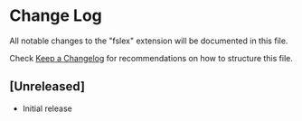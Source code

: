 # Change Log
All notable changes to the "fslex" extension will be documented in this file.

Check [Keep a Changelog](http://keepachangelog.com/) for recommendations on how to structure this file.

## [Unreleased]
- Initial release